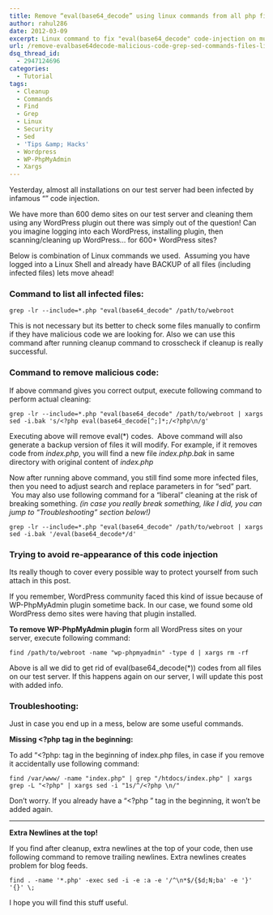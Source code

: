 ```yaml
---
title: Remove “eval(base64_decode” using linux commands from all php files across multiple WordPress
author: rahul286
date: 2012-03-09
excerpt: Linux command to fix "eval(base64_decode" code-injection on multiple WordPress installations and remove vulnerable plugins like WP-PhpMyAdmin
url: /remove-evalbase64decode-malicious-code-grep-sed-commands-files-linux-server/
dsq_thread_id:
  - 2947124696
categories:
  - Tutorial
tags:
  - Cleanup
  - Commands
  - Find
  - Grep
  - Linux
  - Security
  - Sed
  - 'Tips &amp; Hacks'
  - Wordpress
  - WP-PhpMyAdmin
  - Xargs
---
```

Yesterday, almost all installations on our test server had been infected by infamous &#8220;<?php eval(base64_decode(&#8230;)) ?>&#8221; code injection.

We have more than 600 demo sites on our test server and cleaning them using any WordPress plugin out there was simply out of the question! Can you imagine logging into each WordPress, installing plugin, then scanning/cleaning up WordPress&#8230; for 600+ WordPress sites?

Below is combination of Linux commands we used.  Assuming you have logged into a Linux Shell and already have BACKUP of all files (including infected files) lets move ahead!

### Command to list all infected files:

`grep -lr --include=*.php "eval(base64_decode" /path/to/webroot`

This is not necessary but its better to check some files manually to confirm if they have malicious code we are looking for. Also we can use this command after running cleanup command to crosscheck if cleanup is really successful.

### Command to remove malicious code:

If above command gives you correct output, execute following command to perform actual cleaning:

`grep -lr --include=*.php "eval(base64_decode" /path/to/webroot | xargs sed -i.bak 's/<?php eval(base64_decode[^;]*;/<?php\n/g'`

Executing above will remove eval(*) codes.  Above command will also generate a backup version of files it will modify. For example, if it removes code from *index.php*, you will find a new file *index.php.bak* in same directory with original content of *index.php*

Now after running above command, you still find some more infected files, then you need to adjust search and replace parameters in for &#8220;sed&#8221; part.    You may also use following command for a &#8220;liberal&#8221; cleaning at the risk of breaking something. *(in case you really break something, like I did, you can jump to &#8220;Troubleshooting&#8221; section below!)*

`grep -lr --include=*.php "eval(base64_decode" /path/to/webroot | xargs sed -i.bak '/eval(base64_decode*/d'`

### Trying to avoid re-appearance of this code injection

Its really though to cover every possible way to protect yourself from such attach in this post.

If you remember, WordPress community faced this kind of issue because of WP-PhpMyAdmin plugin sometime back. In our case, we found some old WordPress demo sites were having that plugin installed.

**To remove WP-PhpMyAdmin plugin** form all WordPress sites on your server, execute following command:

`find /path/to/webroot -name "wp-phpmyadmin" -type d | xargs rm -rf`

Above is all we did to get rid of eval(base64_decode(*)) codes from all files on our test server. If this happens again on our server, I will update this post with added info.

### Troubleshooting:

Just in case you end up in a mess, below are some useful commands.

**Missing <?php tag in the beginning:**

To add &#8220;<?php: tag in the beginning of index.php files, in case if you remove it accidentally use following command:

`find /var/www/ -name "index.php" | grep "/htdocs/index.php" | xargs grep -L "<?php" | xargs sed -i "1s/^/<?php \n/"`

Don&#8217;t worry. If you already have a &#8220;<?php &#8221; tag in the beginning, it won&#8217;t be added again.  
****

**Extra Newlines at the top!**

If you find after cleanup, extra newlines at the top of your code, then use following command to remove trailing newlines. Extra newlines creates problem for blog feeds.

`find . -name '*.php' -exec sed -i -e :a -e '/^\n*$/{$d;N;ba' -e '}' '{}' \;`

I hope you will find this stuff useful.

